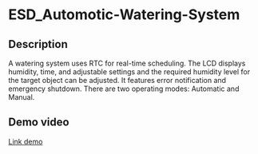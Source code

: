 # ESD_Automotic-Watering-System
## Description
A watering system uses RTC for real-time scheduling. The LCD displays humidity, time, and adjustable settings and the required humidity level for the target object can be adjusted. It features error notification and emergency shutdown. There are two operating modes: Automatic and Manual.

## Demo video
[Link demo](https://drive.google.com/file/d/1rrt-6CTEmD2PxIfg-YFUaGAum48F0xtK/view?usp=sharing)